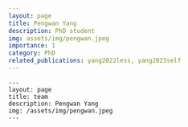 ```yaml
---
layout: page
title: Pengwan Yang
description: PhD student
img: assets/img/pengwan.jpeg
importance: 1
category: PhD
related_publications: yang2022less, yang2023self
---
```

    ---
    layout: page
    title: team
    description: Pengwan Yang
    img: /assets/img/pengwan.jpeg
    ---
